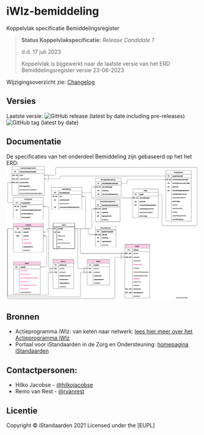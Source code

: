 # iWlz-bemiddeling
Koppelvlak specificatie Bemiddelingsregister

> 
> **Status Koppelvlakspecificatie:** *Release Candidate 1* 
>
> d.d. 17 juli 2023
> 
> Koppelvlak is bijgewerkt naar de laatste versie van het ERD Bemiddelingsregister versie 23-06-2023
>  

Wijzigingsoverzicht zie: [Changelog](CHANGELOG.md)

## Versies
Laatste versie: ![GitHub release (latest by date including pre-releases)](https://img.shields.io/github/v/release/iStandaarden/iWlz-bemiddeling?include_prereleases&style=flat-square)
![GitHub tag (latest by date)](https://img.shields.io/github/v/tag/iStandaarden/iWlz-bemiddeling?style=flat-square)

## Documentatie
De specificaties van het onderdeel Bemiddeling zijn gebaseerd op het het ERD:
![ERD](erd/ERD-bemiddeling-inclSleutels.png "ERD bemiddeling+contact")



## Bronnen
* Actieprogramma iWlz: van keten naar netwerk: [lees hier meer over het Actieprogramma iWlz](https://www.istandaarden.nl/actieprogramma-iwlz "Actieprogramma iWlz")
* Portaal voor iStandaarden in de Zorg en Ondersteuning: [homepagina iStandaarden](https://www.istandaarden.nl)

## Contactpersonen:
* Hilko Jacobse - [@hilkojacobse](https://github.com/HilkoJacobse)
* Remo van Rest - [@rvanrest](https://github.com/rvanrest)

## Licentie
Copyright &copy; iStandaarden 2021
Licensed under the [EUPL]

